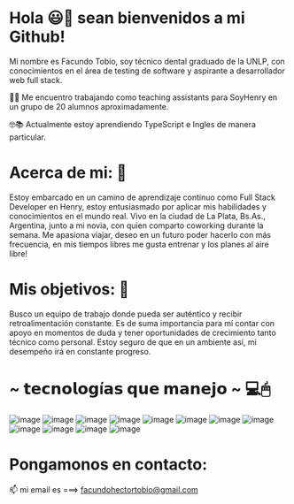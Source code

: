 # Hola 😃👋 sean bienvenidos a mi Github!

Mi nombre es Facundo Tobio, soy técnico dental graduado de la UNLP, con conocimientos en el área de testing de software y aspirante a desarrollador web full stack.

👨‍💻 Me encuentro trabajando como teaching assistants para SoyHenry en un grupo de 20 alumnos aproximadamente.

🤓📚 Actualmente estoy aprendiendo TypeScript e Ingles de manera particular.

# Acerca de mi:  💬
Estoy embarcado en un camino de aprendizaje continuo como Full Stack Developer en Henry, estoy entusiasmado por aplicar mis habilidades y conocimientos en el mundo real.
Vivo en la ciudad de La Plata, Bs.As., Argentina, junto a mi novia, con quien comparto coworking durante la semana.
Me apasiona viajar, deseo en un futuro poder hacerlo con más frecuencia, en mis tiempos libres me gusta entrenar y los planes al aire libre!

# Mis objetivos:  🔮
Busco un equipo de trabajo donde pueda ser auténtico y recibir retroalimentación constante. Es de suma importancia para mí contar con apoyo en momentos de duda y tener oportunidades de crecimiento tanto técnico como personal. Estoy seguro de que en un ambiente así, mi desempeño irá en constante progreso.

# ~ 𝘁𝗲𝗰𝗻𝗼𝗹𝗼𝗴í𝗮𝘀 𝗾𝘂𝗲 𝗺𝗮𝗻𝗲𝗷𝗼 ~ 💻🖱

![image](https://github.com/Facundotobio/Facundotobio/assets/109319944/71de8592-9798-4fe5-a8c6-356adf2120fe)
![image](https://github.com/Facundotobio/Facundotobio/assets/109319944/635df5cb-02ea-43c9-bd86-350bc17caaab)
![image](https://github.com/Facundotobio/Facundotobio/assets/109319944/80550929-9024-4e8b-a048-29e671d7095c)
![image](https://github.com/Facundotobio/Facundotobio/assets/109319944/ed8eaf7d-f347-4792-a651-1a221ad56a79)
![image](https://github.com/Facundotobio/Facundotobio/assets/109319944/a0f9128c-b352-43fb-b8fe-4bee305fb247)
![image](https://github.com/Facundotobio/Facundotobio/assets/109319944/2cba8b15-82c2-465a-a8cc-13ecc3a3cb61)
![image](https://github.com/Facundotobio/Facundotobio/assets/109319944/acbdbad7-afe3-408b-9a66-392334194dfe)
![image](https://github.com/Facundotobio/Facundotobio/assets/109319944/d9acd696-1176-4f86-b02d-f3abb86b775e)
![image](https://github.com/Facundotobio/Facundotobio/assets/109319944/6f1929aa-16fd-4a28-bdb3-376e8ece558b)
![image](https://github.com/Facundotobio/Facundotobio/assets/109319944/fd0309f9-8bc1-4c1b-9466-702ff757d3bc)
![image](https://github.com/Facundotobio/Facundotobio/assets/109319944/38d4dd66-fe1c-4e73-8400-e560e11f0359)
![image](https://github.com/Facundotobio/Facundotobio/assets/109319944/7653ad66-31e0-4fde-a8db-af5577acb7d3)


# Pongamonos en contacto: 
📫 mi email es ===>  facundohectortobio@gmail.com
